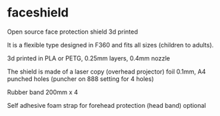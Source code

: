 # faceshield
Open source face protection shield 3d printed

It is a flexible type designed in F360 and fits all sizes (children to adults). 

3d printed in PLA or PETG, 0.25mm layers, 0.4mm nozzle 

The shield is made of a laser copy (overhead projector) foil 0.1mm, A4 punched holes (puncher on 888 setting for 4 holes)

Rubber band 200mm x 4

Self adhesive foam strap for forehead protection (head band) optional
